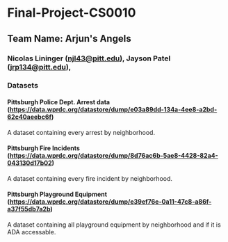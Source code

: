 # Final-Project-CS0010
## Team Name: Arjun's Angels
### Nicolas Lininger (njl43@pitt.edu), Jayson Patel (jrp134@pitt.edu),
### Datasets 
#### Pittsburgh Police Dept. Arrest data (https://data.wprdc.org/datastore/dump/e03a89dd-134a-4ee8-a2bd-62c40aeebc6f)
  A dataset containing every arrest by neighborhood.
#### Pittsburgh Fire Incidents (https://data.wprdc.org/datastore/dump/8d76ac6b-5ae8-4428-82a4-043130d17b02)
  A dataset containing every fire incident by neighborhood.
#### Pittsburgh Playground Equipment (https://data.wprdc.org/datastore/dump/e39ef76e-0a11-47c8-a86f-a37f55db7a2b)
  A dataset containing all playground equipment by neighborhood and if it is ADA accessable.
